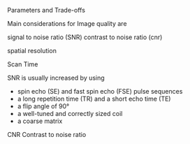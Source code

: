 Parameters and Trade-offs 

Main considerations for Image quality are 

signal to noise ratio (SNR)
contrast to noise ratio (cnr)

spatial resolution

Scan Time 


SNR is usually increased by using 

- spin echo (SE) and fast spin echo (FSE) pulse sequences
- a long repetition time (TR) and a short echo time (TE)
- a flip angle of 90°
- a well-tuned and correctly sized coil
- a coarse matrix


CNR 
Contrast to noise ratio
